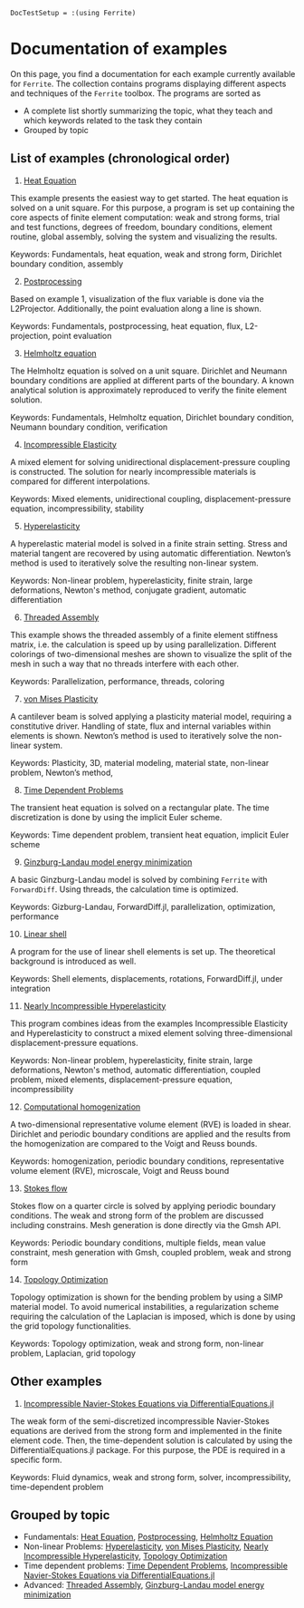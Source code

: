```@meta
DocTestSetup = :(using Ferrite)
```

# Documentation of examples

On this page, you find a documentation for each example currently available for `Ferrite`. The collection contains programs displaying different aspects and techniques of the `Ferrite` toolbox. 
The programs are sorted as

* A complete list shortly summarizing the topic, what they teach and which keywords related to the task they contain
* Grouped by topic 

## List of examples (chronological order)
1.	[Heat Equation](https://ferrite-fem.github.io/Ferrite.jl/dev/examples/heat_equation/)  

 This example presents the easiest way to get started. The heat equation is solved on a unit square. For this purpose, a program is set up containing the core aspects of finite element computation: weak and strong forms, trial and test functions, degrees of freedom, boundary conditions, element routine, global assembly, solving the system and visualizing the results.
 
 Keywords: Fundamentals, heat equation, weak and strong form, Dirichlet boundary condition, assembly

2.	[Postprocessing](https://ferrite-fem.github.io/Ferrite.jl/dev/examples/postprocessing/)  

 Based on example 1, visualization of the flux variable is done via the L2Projector. Additionally, the point evaluation along a line is shown.  
	
 Keywords: Fundamentals, postprocessing, heat equation, flux, L2-projection, point evaluation

3.	[Helmholtz equation](https://ferrite-fem.github.io/Ferrite.jl/dev/examples/helmholtz/)  

 The Helmholtz equation is solved on a unit square. Dirichlet and Neumann boundary conditions are applied at different parts of the boundary. A known analytical solution is approximately reproduced to verify the finite element solution.  
	
 Keywords: Fundamentals, Helmholtz equation, Dirichlet boundary condition, Neumann boundary condition, verification

4.	[Incompressible Elasticity](https://ferrite-fem.github.io/Ferrite.jl/dev/examples/incompressible_elasticity/)  

 A mixed element for solving unidirectional displacement-pressure coupling is constructed. The solution for nearly incompressible materials is compared for different interpolations.  
	
 Keywords: Mixed elements, unidirectional coupling, displacement-pressure equation, incompressibility, stability

5.	[Hyperelasticity](https://ferrite-fem.github.io/Ferrite.jl/dev/examples/hyperelasticity/)  

 A hyperelastic material model is solved in a finite strain setting. Stress and material tangent are recovered by using automatic differentiation. Newton’s method is used to iteratively solve the resulting non-linear system.
	
 Keywords: Non-linear problem, hyperelasticity, finite strain, large deformations, Newton's method, conjugate gradient, automatic differentiation

6.	[Threaded Assembly](https://ferrite-fem.github.io/Ferrite.jl/dev/examples/threaded_assembly/)  

 This example shows the threaded assembly of a finite element stiffness matrix, i.e. the calculation is speed up by using parallelization. Different colorings of two-dimensional meshes are shown to visualize the split of the mesh in such a way that no threads interfere with each other.  
	
 Keywords: Parallelization, performance, threads, coloring

7.	[von Mises Plasticity](https://ferrite-fem.github.io/Ferrite.jl/dev/examples/plasticity/)  

 A cantilever beam is solved applying a plasticity material model, requiring a constitutive driver. Handling of state, flux and internal variables within elements is shown. Newton’s method is used to iteratively solve the non-linear system.  
	
 Keywords: Plasticity, 3D, material modeling, material state, non-linear problem, Newton’s method, 

8.	[Time Dependent Problems](https://ferrite-fem.github.io/Ferrite.jl/dev/examples/transient_heat_equation/)
  
 The transient heat equation is solved on a rectangular plate. The time discretization is done by using the implicit Euler scheme.  
	
 Keywords: Time dependent problem, transient heat equation, implicit Euler scheme

9.	[Ginzburg-Landau model energy minimization](https://ferrite-fem.github.io/Ferrite.jl/dev/examples/landau/)  
  
 A basic Ginzburg-Landau model is solved by combining `Ferrite` with `ForwardDiff`. Using threads, the calculation time is optimized.  
	
 Keywords: Gizburg-Landau, ForwardDiff.jl, parallelization, optimization, performance

10.	[Linear shell](https://ferrite-fem.github.io/Ferrite.jl/dev/examples/linear_shell/)  

 A program for the use of linear shell elements is set up. The theoretical background is introduced as well.  
	
 Keywords: Shell elements, displacements, rotations, ForwardDiff.jl, under integration
 
11.	[Nearly Incompressible Hyperelasticity](https://ferrite-fem.github.io/Ferrite.jl/dev/examples/quasi_incompressible_hyperelasticity/)  

 This program combines ideas from the examples Incompressible Elasticity and Hyperelasticity to construct a mixed element solving three-dimensional displacement-pressure equations.
	
 Keywords: Non-linear problem, hyperelasticity, finite strain, large deformations, Newton's method, automatic differentiation, coupled problem, mixed elements, displacement-pressure equation, incompressibility

12.	[Computational homogenization](https://ferrite-fem.github.io/Ferrite.jl/dev/examples/computational_homogenization/)  

 A two-dimensional representative volume element (RVE) is loaded in shear. Dirichlet and periodic boundary conditions are applied and the results from the homogenization are compared to the Voigt and Reuss bounds.  
	
 Keywords: homogenization, periodic boundary conditions, representative volume element (RVE), microscale, Voigt and Reuss bound

13.	[Stokes flow](https://ferrite-fem.github.io/Ferrite.jl/dev/examples/stokes-flow/)  

 Stokes flow on a quarter circle is solved by applying periodic boundary conditions. The weak and strong form of the problem are discussed including constrains. Mesh generation is done directly via the Gmsh API.  
	
 Keywords: Periodic boundary conditions, multiple fields, mean value constraint, mesh generation with Gmsh, coupled problem, weak and strong form
 
14.	[Topology Optimization](https://ferrite-fem.github.io/Ferrite.jl/dev/examples/topology_optimization/)  

 Topology optimization is shown for the bending problem by using a SIMP material model. To avoid numerical instabilities, a regularization scheme requiring the calculation of the Laplacian is imposed, which is done by using the grid topology functionalities.  
	
 Keywords: Topology optimization, weak and strong form, non-linear problem, Laplacian, grid topology

## Other examples
1.	[Incompressible Navier-Stokes Equations via DifferentialEquations.jl](https://ferrite-fem.github.io/Ferrite.jl/dev/examples/ns_vs_diffeq/)  

 The weak form of the semi-discretized incompressible Navier-Stokes equations are derived from the strong form and implemented in the finite element code. Then, the time-dependent solution is calculated by using the DifferentialEquations.jl package. For this purpose, the PDE is required in a specific form.  
	
 Keywords: Fluid dynamics, weak and strong form, solver, incompressibility, time-dependent problem

## Grouped by topic
* Fundamentals: [Heat Equation](https://ferrite-fem.github.io/Ferrite.jl/dev/examples/heat_equation/), [Postprocessing](https://ferrite-fem.github.io/Ferrite.jl/dev/examples/postprocessing/), [Helmholtz Equation](https://ferrite-fem.github.io/Ferrite.jl/dev/examples/helmholtz/)
* Non-linear Problems: [Hyperelasticity](https://ferrite-fem.github.io/Ferrite.jl/dev/examples/hyperelasticity/), [von Mises Plasticity](https://ferrite-fem.github.io/Ferrite.jl/dev/examples/plasticity/), [Nearly Incompressible Hyperelasticity](https://ferrite-fem.github.io/Ferrite.jl/dev/examples/quasi_incompressible_hyperelasticity/), [Topology Optimization](https://ferrite-fem.github.io/Ferrite.jl/dev/examples/topology_optimization/)
* Time dependent problems: [Time Dependent Problems](https://ferrite-fem.github.io/Ferrite.jl/dev/examples/transient_heat_equation/), [Incompressible Navier-Stokes Equations via DifferentialEquations.jl](https://ferrite-fem.github.io/Ferrite.jl/dev/examples/ns_vs_diffeq/)
* Advanced: [Threaded Assembly](https://ferrite-fem.github.io/Ferrite.jl/dev/examples/threaded_assembly/), [Ginzburg-Landau model energy minimization](https://ferrite-fem.github.io/Ferrite.jl/dev/examples/landau/)
